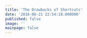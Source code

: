 ```yaml
---
title: 'The Drawbacks of Shortcuts'
date: '2016-08-21 22:54:18.000000'
published: false
image: ''
mainpage: false
---
```

